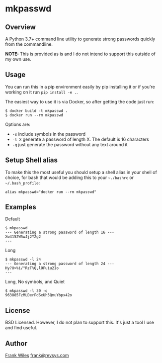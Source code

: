 # mkpasswd

## Overview

A Python 3.7+ command line utility to generate strong passwords quickly from
the commandline.

**NOTE:** This is provided as is and I do not intend to support this outside of my own use.

## Usage

You can run this in a pip environment easily by pip installing it or if you're working on it run `pip install -e .`.

The easiest way to use it is via Docker, so after getting the code just run:

```shell
$ docker build -t mkpasswd .
$ docker run --rm mkpasswd
```

Options are:

- `-s` include symbols in the password
- `-l X` generate a password of length X.  The default is 16 characters
- `-q` just generate the password without any text around it

## Setup Shell alias

To make this the most useful you should setup a shell alias in your shell of choice, for bash that would be adding this
to your `~./bashrc` or `~/.bash_profile`: 

```shell
alias mkpasswd="docker run --rm mkpasswd"
```

## Examples

Default

```shell
$ mkpasswd
--- Generating a strong password of length 16 ---
Xw4152W5wJj2YZg2
---
```

Long

```shell
$ mkpasswd -l 24
--- Generating a strong password of length 24 ---
Hy?U>%i/"RzT%Q,lOFuiu2Io
---
```

Long, No symbols, and Quiet

```shell
$ mkpasswd -l 30 -q
963885FzMLDerFdSxUh5QmuYbpx42o
```

## License

BSD Licensed. However, I do not plan to support this.  It's just a tool I use and find useful.

## Author

[Frank Wiles](https://frankwiles.com) <frank@revsys.com>
